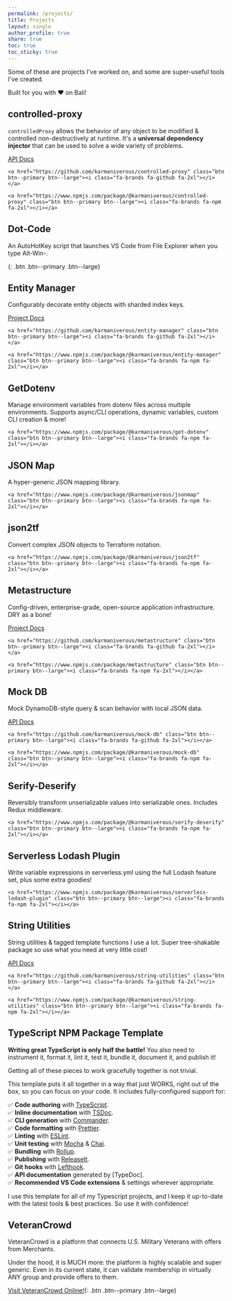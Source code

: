 ```yaml
---
permalink: /projects/
title: Projects
layout: single
author_profile: true
share: true
toc: true
toc_sticky: true
---
```


Some of these are projects I've worked on, and some are super-useful tools I've created.

Built for you with ❤️ on Bali!

## controlled-proxy

`controlledProxy` allows the behavior of any object to be modified & controlled non-destructively at runtime. It's a **universal dependency injector** that can be used to solve a wide variety of problems.

<div class="button-row--left">
    <a href="https://docs.karmanivero.us/controlled-proxy" class="btn btn--info btn--large">API Docs</a>

    <a href="https://github.com/karmaniverous/controlled-proxy" class="btn btn--primary btn--large"><i class="fa-brands fa-github fa-2xl"></i></a>

    <a href="https://www.npmjs.com/package/@karmaniverous/controlled-proxy" class="btn btn--primary btn--large"><i class="fa-brands fa-npm fa-2xl"></i></a>

</div>

## Dot-Code

An AutoHotKey script that launches VS Code from File Explorer when you type Alt-Win-.

[<i class="fa-brands fa-github fa-2xl"></i>](https://github.com/karmaniverous/dot-code){:
.btn .btn--primary
.btn--large}

## Entity Manager

Configurably decorate entity objects with sharded index keys.

<div class="button-row--left">
    <a href="/projects/entity-manager" class="btn btn--info btn--large">Project Docs</a>

    <a href="https://github.com/karmaniverous/entity-manager" class="btn btn--primary btn--large"><i class="fa-brands fa-github fa-2xl"></i></a>

    <a href="https://www.npmjs.com/package/@karmaniverous/entity-manager" class="btn btn--primary btn--large"><i class="fa-brands fa-npm fa-2xl"></i></a>

</div>

## GetDotenv

Manage environment variables from dotenv files across multiple environments. Supports async/CLI operations, dynamic variables, custom CLI creation & more!

<div class="button-row--left">
    <a href="https://github.com/karmaniverous/get-dotenv" class="btn btn--primary btn--large"><i class="fa-brands fa-github fa-2xl"></i></a>

    <a href="https://www.npmjs.com/package/@karmaniverous/get-dotenv" class="btn btn--primary btn--large"><i class="fa-brands fa-npm fa-2xl"></i></a>

</div>

## JSON Map

A hyper-generic JSON mapping library.

<div class="button-row--left">
    <a href="https://github.com/karmaniverous/jsonmap" class="btn btn--primary btn--large"><i class="fa-brands fa-github fa-2xl"></i></a>

    <a href="https://www.npmjs.com/package/@karmaniverous/jsonmap" class="btn btn--primary btn--large"><i class="fa-brands fa-npm fa-2xl"></i></a>

</div>

## json2tf

Convert complex JSON objects to Terraform notation.

<div class="button-row--left">
    <a href="https://github.com/karmaniverous/json2tf" class="btn btn--primary btn--large"><i class="fa-brands fa-github fa-2xl"></i></a>

    <a href="https://www.npmjs.com/package/@karmaniverous/json2tf" class="btn btn--primary btn--large"><i class="fa-brands fa-npm fa-2xl"></i></a>

</div>

## Metastructure

Config-driven, enterprise-grade, open-source application infrastructure. DRY as a bone!

<div class="button-row--left">
    <a href="https://github.com/karmaniverous/metastructure/wiki" class="btn btn--info btn--large">Project Docs</a>

    <a href="https://github.com/karmaniverous/metastructure" class="btn btn--primary btn--large"><i class="fa-brands fa-github fa-2xl"></i></a>

    <a href="https://www.npmjs.com/package/metastructure" class="btn btn--primary btn--large"><i class="fa-brands fa-npm fa-2xl"></i></a>

</div>

## Mock DB

Mock DynamoDB-style query & scan behavior with local JSON data.

<div class="button-row--left">
    <a href="https://docs.karmanivero.us/mock-db" class="btn btn--info btn--large">API Docs</a>

    <a href="https://github.com/karmaniverous/mock-db" class="btn btn--primary btn--large"><i class="fa-brands fa-github fa-2xl"></i></a>

    <a href="https://www.npmjs.com/package/@karmaniverous/mock-db" class="btn btn--primary btn--large"><i class="fa-brands fa-npm fa-2xl"></i></a>

</div>

## Serify-Deserify

Reversibly transform unserializable values into serializable ones. Includes Redux middleware.

<div class="button-row--left">
    <a href="https://github.com/karmaniverous/serify-deserify" class="btn btn--primary btn--large"><i class="fa-brands fa-github fa-2xl"></i></a>

    <a href="https://www.npmjs.com/package/@karmaniverous/serify-deserify" class="btn btn--primary btn--large"><i class="fa-brands fa-npm fa-2xl"></i></a>

</div>

## Serverless Lodash Plugin

Write variable expressions in serverless.yml using the full Lodash feature set, plus some extra goodies!

<div class="button-row--left">
    <a href="https://github.com/karmaniverous/serverless-lodash-plugin" class="btn btn--primary btn--large"><i class="fa-brands fa-github fa-2xl"></i></a>

    <a href="https://www.npmjs.com/package/@karmaniverous/serverless-lodash-plugin" class="btn btn--primary btn--large"><i class="fa-brands fa-npm fa-2xl"></i></a>

</div>

## String Utilities

String utilities & tagged template functions I use a lot. Super tree-shakable package so use what you need at very little cost!

<div class="button-row--left">
    <a href="https://docs.karmanivero.us/string-utilities" class="btn btn--info btn--large">API Docs</a>

    <a href="https://github.com/karmaniverous/string-utilities" class="btn btn--primary btn--large"><i class="fa-brands fa-github fa-2xl"></i></a>

    <a href="https://www.npmjs.com/package/@karmaniverous/string-utilities" class="btn btn--primary btn--large"><i class="fa-brands fa-npm fa-2xl"></i></a>

</div>

## TypeScript NPM Package Template

**Writing great TypeScript is only half the battle!** You also need to instrument it, format it, lint it, test it, bundle it, document it, and publish it!

Getting all of these pieces to work gracefully together is not trivial.

This template puts it all together in a way that just WORKS, right out of the box, so you can focus on your code. It includes fully-configured support for:

✅ **Code authoring** with [TypeScript](https://www.typescriptlang.org/).<br>
✅ **Inline documentation** with [TSDoc](https://tsdoc.org/).<br>
✅ **CLI generation** with [Commander](https://www.npmjs.com/package/commander).<br>
✅ **Code formatting** with [Prettier](https://prettier.io/).<br>
✅ **Linting** with [ESLint](https://eslint.org/).<br>
✅ **Unit testing** with [Mocha](https://mochajs.org/) & [Chai](https://www.chaijs.com/).<br>
✅ **Bundling** with [Rollup](https://rollupjs.org/).<br>
✅ **Publishing** with [ReleaseIt](https://github.com/release-it/release-it).<br>
✅ **Git hooks** with [Lefthook](https://github.com/evilmartians/lefthook).<br>
✅ **API documentation** generated by [TypeDoc].<br>
✅ **Recommended VS Code extensions** & settings wherever appropriate.<br>

I use this template for all of my Typescript projects, and I keep it up-to-date with the latest tools & best practices. So use it with confidence!

<div class="button-row--left">
    <a href="https://github.com/karmaniverous/npm-package-template-ts" class="btn btn--primary btn--large"><i class="fa-brands fa-github fa-2xl"></i></a>

</div>

## VeteranCrowd

VeteranCrowd is a platform that connects U.S. Military Veterans with offers from Merchants.

Under the hood, it is MUCH more: the platform is highly scalable and super generic. Even in its current state, it can validate membership in virtually ANY group and provide offers to them.

[Visit VeteranCrowd Online!](https://veterancrowd.com){:
.btn .btn--primary
.btn--large}
